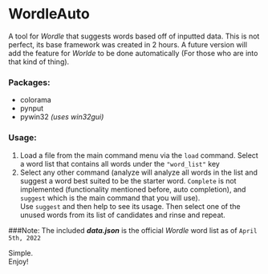 # WordleAuto
A tool for *Wordle* that suggests words based off of inputted data. This is not perfect, its base framework was created in 2 hours.
A future version will add the feature for *Worlde* to be done automatically (For those who are into that kind of thing).

### Packages:
- colorama
- pynput
- pywin32 *(uses win32gui)*

### Usage:
1. Load a file from the main command menu via the `load` command. Select a word list that contains all words under the `"word_list"` key
2. Select any other command (analyze will analyze all words in the list and suggest a word best suited to be the starter word. `Complete` is not implemented (functionality mentioned before, auto completion), and `suggest` which is the main command that you will use).\
Use `suggest` and then help to see its usage. Then select one of the unused words from its list of candidates and rinse and repeat.

###Note:
The included ***data.json*** is the official *Wordle* word list as of `April 5th, 2022`

Simple. \
Enjoy!
